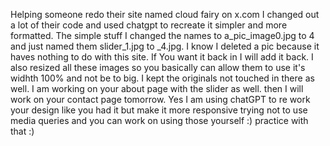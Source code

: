 Helping someone redo their site named cloud fairy on x.com
I changed out a lot of their code and used chatgpt to recreate it simpler and more formatted. The simple stuff
I changed the names to a_pic_image0.jpg to 4 and just named them slider_1.jpg to _4.jpg. I know I deleted a pic because it haves nothing to do with this site. If You want it back in I will add it back. I also resized all these images so you basically can allow them to use it's widhth 100% and not be to big. I kept the originals not touched in there as well. I am working on your about page with the slider as well. then I will work on your contact page tomorrow.
Yes I am using chatGPT to re work your design like you had it but make it more responsive trying not to use media queries and you can work on using those yourself :) practice with that :)
